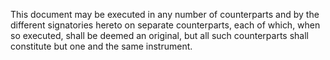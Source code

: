 This document may be executed in any number of counterparts and by the different signatories hereto on separate counterparts, each of which, when so executed, shall be deemed an original, but all such counterparts shall constitute but one and the same instrument.